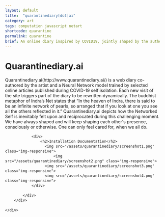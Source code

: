 ```yaml
---
layout: default
title:  "quarantinediary[dot]ai"
category: art
tags: computation javascript netart
shortcode: quarantine
permalink: quarantine
brief: An online diary inspired by COVID19, jointly shaped by the author maker and audience player.
---
```

<div class="content-container label-add-border" id="lightcubes">
	<div class="container-fluid">
		<div class="row">
			<div class="col-xs-10 col-xs-offset-1 text-center">
				<h1>Quarantinediary.ai</h1>
				<p>Quarantinediary.ai(http://www.quarantinediary.ai/) is a web diary co-authored by the artist and a Neural Network model trained by selected online articles published during COVID-19 self isolation. Each new visit of the site triggers part of the diary to be rewritten dynamically. The buddhist metaphor of Indra’s Net states that “In the heaven of Indra, there is said to be an infinite network of pearls, so arranged that if you look at one you see all the others reflected in it.” Quarantinediary.ai depicts how the Networked Self is inevitably felt upon and reciprocated during this challenging moment. We have always shaped and will keep shaping each other's presence, consciously or otherwise. One can only feel cared for, when we all do.</p>

                <div>
                    <h2>Installation Documentation</h2>
                      <img src="/assets/quarantinediary/screenshot1.png" class="img-responsive">
		                  <img src="/assets/quarantinediary/screenshot2.png" class="img-responsive">
                      <img src="/assets/quarantinediary/screenshot3.png" class="img-responsive">
                      <img src="/assets/quarantinediary/screenshot4.png" class="img-responsive">
                </div>

			</div>
		</div>

	</div>
</div>

